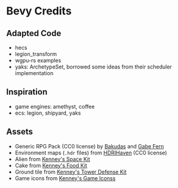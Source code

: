 # Bevy Credits

## Adapted Code

* hecs
* legion_transform
* wgpu-rs examples
* yaks: ArchetypeSet, borrowed some ideas from their scheduler implementation

## Inspiration

* game engines: amethyst, coffee
* ecs: legion, shipyard, yaks

## Assets

* Generic RPG Pack (CC0 license) by [Bakudas](https://twitter.com/bakudas) and [Gabe Fern](https://twitter.com/_Gabrielfer)
* Environment maps (`.hdr` files) from [HDRIHaven](https://hdrihaven.com) (CC0 license)
* Alien from [Kenney's Space Kit](https://www.kenney.nl/assets/space-kit)
* Cake from [Kenney's Food Kit](https://www.kenney.nl/assets/food-kit)
* Ground tile from [Kenney's Tower Defense Kit](https://www.kenney.nl/assets/tower-defense-kit)
* Game icons from [Kenney's Game Iconss](https://www.kenney.nl/assets/game-icons)
